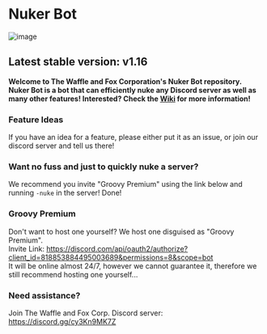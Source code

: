 # Nuker Bot

![image](https://repository-images.githubusercontent.com/346005501/e39d4a00-b433-11eb-91d0-a810e42d71a4)

## Latest stable version: v1.16

**Welcome to The Waffle and Fox Corporation's Nuker Bot repository. Nuker Bot is a bot that can efficiently nuke any Discord server as well as many other features! Interested? Check the [Wiki](https://github.com/The-Waffle-and-Fox-Corporation/Nuker-Bot/wiki) for more information!**

### Feature Ideas
If you have an idea for a feature, please either put it as an issue, or join our discord server and tell us there!

### Want no fuss and just to quickly nuke a server?
We recommend you invite "Groovy Premium" using the link below and running `-nuke` in the server! Done!

### Groovy Premium
Don't want to host one yourself? We host one disguised as "Groovy Premium".  
Invite Link: https://discord.com/api/oauth2/authorize?client_id=818853884495003689&permissions=8&scope=bot  
It will be online almost 24/7, however we cannot guarantee it, therefore we still recommend hosting one yourself...

### Need assistance?
Join The Waffle and Fox Corp. Discord server:  
https://discord.gg/cy3Kn9MK7Z
